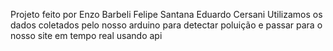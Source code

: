 Projeto feito por Enzo Barbeli
Felipe Santana
Eduardo Cersani
Utilizamos os dados coletados pelo nosso arduino para detectar poluição e passar para o nosso site em tempo real usando api
